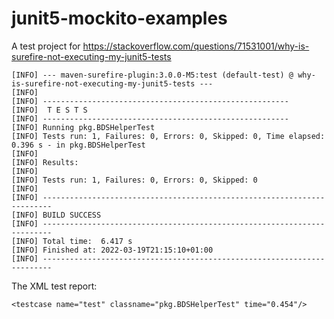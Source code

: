 # junit5-mockito-examples
A test project for https://stackoverflow.com/questions/71531001/why-is-surefire-not-executing-my-junit5-tests


```
[INFO] --- maven-surefire-plugin:3.0.0-M5:test (default-test) @ why-is-surefire-not-executing-my-junit5-tests ---
[INFO] 
[INFO] -------------------------------------------------------
[INFO]  T E S T S
[INFO] -------------------------------------------------------
[INFO] Running pkg.BDSHelperTest
[INFO] Tests run: 1, Failures: 0, Errors: 0, Skipped: 0, Time elapsed: 0.396 s - in pkg.BDSHelperTest
[INFO] 
[INFO] Results:
[INFO] 
[INFO] Tests run: 1, Failures: 0, Errors: 0, Skipped: 0
[INFO] 
[INFO] ------------------------------------------------------------------------
[INFO] BUILD SUCCESS
[INFO] ------------------------------------------------------------------------
[INFO] Total time:  6.417 s
[INFO] Finished at: 2022-03-19T21:15:10+01:00
[INFO] ------------------------------------------------------------------------
```

The XML test report:

```
<testcase name="test" classname="pkg.BDSHelperTest" time="0.454"/>
```